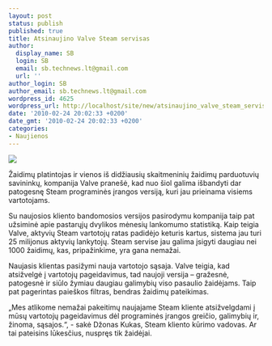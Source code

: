 ```yaml
---
layout: post
status: publish
published: true
title: Atsinaujino Valve Steam servisas
author:
  display_name: SB
  login: SB
  email: sb.technews.lt@gmail.com
  url: ''
author_login: SB
author_email: sb.technews.lt@gmail.com
wordpress_id: 4625
wordpress_url: http://localhost/site/new/atsinaujino_valve_steam_servisas/
date: '2010-02-24 20:02:33 +0200'
date_gmt: '2010-02-24 20:02:33 +0200'
categories:
- Naujienos
---
```

<div class="imgright"><img src="http://t1.gstatic.com/images?q=tbn:u2nxRmdwa7xH4M:http://komplettie.files.wordpress.com/2009/11/steam-logo1.jpg"  /></div>
<p>Žaidimų platintojas ir vienos iš didžiausių skaitmeninių žaidimų parduotuvių savininkų, kompanija Valve pranešė, kad nuo šiol galima išbandyti dar patogesnę Steam programinės įrangos versiją, kuri jau prieinama visiems vartotojams.</p>
<p>Su naujosios kliento bandomosios versijos pasirodymu kompanija taip pat užsiminė apie pastarųjų dvylikos mėnesių lankomumo statistiką. Kaip teigia Valve, aktyvių Steam vartotojų ratas padidėjo keturis kartus, sistema jau turi 25 milijonus aktyvių lankytojų. Steam servise jau galima įsigyti daugiau nei 1000 žaidimų, kas, pripažinkime, yra gana nemažai.</p>
<p>Naujasis klientas pasižymi nauja vartotojo sąsaja. Valve teigia, kad atsižvelgė į vartotojų pageidavimus, tad naujoji versija – gražesnė, patogesnė ir siūlo žymiau daugiau galimybių viso pasaulio žaidėjams. Taip pat pagerintas paieškos filtras, bendras žaidimų pateikimas.</p>
<p>„Mes atlikome nemažai pakeitimų naujajame Steam kliente atsižvelgdami į mūsų vartotojų pageidavimus dėl programinės įrangos greičio, galimybių ir, žinoma, sąsajos.“, - sakė Džonas Kukas, Steam kliento kūrimo vadovas. Ar tai pateisins lūkesčius, nuspręs tik žaidėjai.<br /></p>
